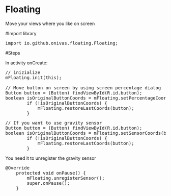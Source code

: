 # Floating
Move your views where you like on screen


#Import library
<pre>
import io.github.onivas.floating.Floating;
</pre>

#Steps

In activity onCreate:
<pre>
// inizialize
mFloating.init(this);

// Move button on screen by using screen percentage dialog
Button button = (Button) findViewById(R.id.button);
boolean isOriginalButtonCoords = mFloating.setPercentageCoords(button);
        if (!isOriginalButtonCoords) {
            mFloating.restoreLastCoords(button);
        }
</pre>

<pre>
// If you want to use gravity sensor
Button button = (Button) findViewById(R.id.button);
boolean isOriginalButtonCoords = mFloating.setSensorCoords(button);
        if (!isOriginalButtonCoords) {
            mFloating.restoreLastCoords(button);
        }
</pre>

You need it to unregister the gravity sensor
<pre>
@Override
    protected void onPause() {
        mFloating.unregisterSensor();
        super.onPause();
    }
</pre>
